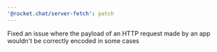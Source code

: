 ```yaml
---
'@rocket.chat/server-fetch': patch
---
```


Fixed an issue where the payload of an HTTP request made by an app wouldn't be correctly encoded in some cases
